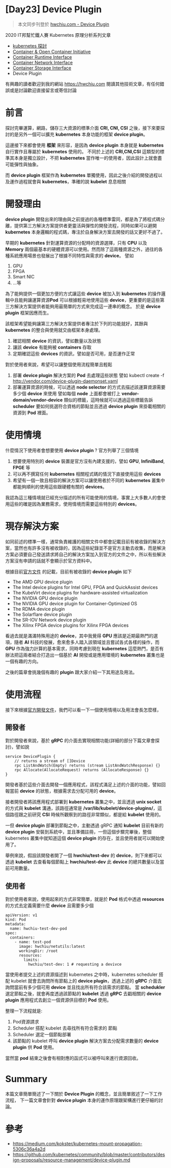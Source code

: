 [Day23] Device Plugin
=====================

> 本文同步刊登於 [hwchiu.com - Device Plugin](https://www.hwchiu.com/k8s-device-plugin.html)

2020 IT邦幫忙鐵人賽 Kubernetes 原理分析系列文章

- [kubernetes 探討](https://ithelp.ithome.com.tw/articles/10215384/)
- [Container & Open Container Initiative](https://ithelp.ithome.com.tw/articles/10216215)
- [Container Runtime Interface](https://ithelp.ithome.com.tw/articles/10218127)
- [Container Network Interface](https://ithelp.ithome.com.tw/articles/10220626)
- [Container Storage Interface](https://ithelp.ithome.com.tw/articles/10224183)
- Device Plugin


有興趣的讀者歡迎到我的網站 https://hwchiu.com 閱讀其他技術文章，有任何錯誤或是討論歡迎直接留言或寄信討論

# 前言

探討完畢運算，網路，儲存三大資源的標準介面 **CRI, CNI, CSI** 之後，接下來要探討的是另外一個可以擴充 **kubernetes** 本身功能的框架 **device plugin**。

這邊接下來都會使用 **框架** 來形容，是因為 **device plugin** 本身就是 **kubernetes** 自行實作且專屬於 **kubernetes** 使用的。 不同於上述的 **CRI,CNI,CSI** 這類型的標準其本身是獨立設計，不把 **kubernetes** 當作唯一的使用者，因此設計上就會盡可能彈性與抽象。

而 **device plugin** 框架作為 **kubernetes** 單獨使用，因此之後介紹的開發過程以及運作過程就會與 **kubernetes**，準確的說 **kubelet** 息息相關

# 開發理由

**device plugin** 開發出來的理由與之前提過的各種標準雷同，都是為了將程式碼分離，提供第三方解決方案提供者更靈活與彈性的開發流程，同時如果可以避開 **kubernetes** 本身邏輯的程式碼，專注於自身解決方案去開發的話又更好不過了。

早期的 **kubernetes** 針對運算資源的分配時的資源選擇，只有 **CPU** 以及 **Memory** 兩個最基本的硬體資源可以使用。然而除了這兩種資源之外，過往的各種系統應用場景也發展出了根據不同特性與需求的 **device**。 譬如
1. GPU
2. FPGA
3. Smart NIC
4. ...等

為了能夠提供一個更加方便的方式讓這些 **device** 被加入到 **kubernetes** 的操作邏輯中且能夠讓運算資源**Pod** 可以根據輕易地使用這些 **device**，更重要的是這些第三方解決方案提供者能夠用最簡單的方式來完成這一連串的概念。 於是 **device plugin** 框架因應而生。

該框架希望能夠讓第三方解決方案提供者專注於下列的功能就好，其餘與 **kubernetes** 的整合與使用就交由框架本身處理。
1. 確認相關 **device** 的資訊，譬如數量以及狀態
2. 讓該 **device** 有能夠被 **containers** 存取
3. 定期確認這些 **devices** 的資訊，譬如是否可用，是否運作正常

對於使用者來說，希望可以讓整個使用流程簡單且輕鬆
1. 部署 **device plugin** 解決方案的 **Pod** 去處理這些狀態
譬如 kubectl create -f http://vendor.com/device-plugin-daemonset.yaml
2. 部署運算資源的時候，可以透過 **node selector** 的方式去描述該運算資源需要多少個 **device** 來使用
譬如每個 **node** 上面都會被打上 **vendor-domain/vendor-device** 類似的標籤，這時候就可以透過這些標籤告訴 **scheduler** 要如何挑選符合資格的節點並且透過 **device plugin** 來掛載相關的資源到 **Pod** 裡面。

# 使用情境
什麼情況下使用者會想要使用 **device plugin** ? 官方列舉了三個情境
1. 想要使用特別的 **device** 裝置是官方沒有內建支援的，譬如 **GPU**, **InfiniBand**, **FPGE** 等
2. 可以再不撰寫任何 **kubernetes** 相關程式碼的情況下直接使用這些 **devices**
3. 希望有一個一致且相容的解決方案可以讓使用者於不同的 **kubernetes** 叢集中都能夠順利的使用這些跟硬體有關的 **devices**。

我認為這三種情境就已經充分描述的所有可能使用的情境，事實上大多數人的會使用這些的確是因為業務需求，使用情境而需要這些特別的 **devices**。



# 現存解決方案

如同前述的標準一樣，通常負責維護的相關文件中都會記載目前有被收錄的解決方案，當然也有許多沒有被收錄的，因為這些紀錄並不是官方主動去收集，而是解決方案必須要自己發送請求將自己的解決方案加入到官方的文件之中，所以有些解決方案沒有申請的話就不會顯示於官方資料中。

根據目前[官方文件](https://kubernetes.io/docs/concepts/extend-kubernetes/compute-storage-net/device-plugins/#examples) 的記載，目前有被收錄的 **device plugin** 如下

- The AMD GPU device plugin
- The Intel device plugins for Intel GPU, FPGA and QuickAssist devices
- The KubeVirt device plugins for hardware-assisted virtualization
- The NVIDIA GPU device plugin
- The NVIDIA GPU device plugin for Container-Optimized OS
- The RDMA device plugin
- The Solarflare device plugin
- The SR-IOV Network device plugin
- The Xilinx FPGA device plugins for Xilinx FPGA devices

看過去就是滿滿特殊用途的 **device**，其中我覺得 **GPU** 應該是近期最熱門的選項，隨者 **AI** 科技的發展，愈來愈多人踏入該領域並且嘗試各式各樣的操作，而 **GPU** 作為強力計算的基本需求，同時考慮到現在 **kubernetes** 這麼熱門，是否有辦法把這兩者結合打造出一個基於 **AI** 開發或是應用環境的 **kubernetes** 叢集也是一個有趣的方向。

之後的篇章會挑幾個有趣的 **plugin** 跟大家介紹一下其用途及用法。


# 使用流程

接下來根據[官方開發文件](https://github.com/kubernetes/community/blob/master/contributors/design-proposals/resource-management/device-plugin.md#vendor-story)，我們可以看一下一個使用情境以及用法會長怎麼樣，

## 開發者

對於開發者來說，基於 **gRPC** 的介面去實現相關功能(詳細的部分下篇文章會探討)，譬如說

```golang=
service DevicePlugin {
	// returns a stream of []Device
	rpc ListAndWatch(Empty) returns (stream ListAndWatchResponse) {}
	rpc Allocate(AllocateRequest) returns (AllocateResponse) {}
}
```

開發者基於這些介面去開發一個應用程式，該程式滿足上述的介面的功能，譬如回報當前 **device** 的狀態，根據需求去分配可用的 **device**。

接者開發者將該應用程式部署到 **kubernetes** 叢集之中，並且透過 **unix socket** 的方式與 **kubelet** 溝通，該路徑通常是 **/var/lib/kubelet/device-plugins/**，這個路徑跟之前研究 **CSI** 時候所觀察到的路徑非常類似，都是給 **kubelet** 使用的。

一但 **device plugin** 部署到節點之中，主動透過 gRPC 通知 **kubelet** 目前有新的 **device plugin** 安裝到系統中，並且準備註冊，一但這個步驟完畢後，整個 kubernetes 叢集中就知道這個 **device plugin** 的存在，並且使用者就可以開始使用了。

舉例來說，假設該開發者開了一個 **hwchiu/test-dev** 的 **device**，則下來都可以透過 **kubelet** 去查看每個節點上 **hwchiu/test-dev** 此 **device** 的總共數量以及當前可用數量。

## 使用者

對於使用者來說，使用起來的方式非常簡單，就是於 **Pod** 格式中透過 **resources** 的方式去定義需要什麼 **device** 且需要多少個

```yaml=
apiVersion: v1
kind: Pod
metadata:
  name: hwchiu-test-dev-pod
spec:
  containers:
    - name: test-pod
      image: hwchiu/netutils:latest
      workingDir: /root
      resources:
        limits:
          hwchiu/test-dev: 1 # requesting a devivce
```

當使用者提交上述的資源描述到 kubernetes 之中時，kubernetes scheduler 搭配 kubelet 就會去詢問所有節點上的 **device plugin**，透過上述的  **gRPC** 介面去詢問當前有多少個可用 **device** 並且找出所有符合該需求的節點。
當 **schedukler** 選定節點之後，就會再度透過該節點的 **kubelet** 透過 **gRPC** 去戳相關的 **device plugin** 應用程式去創立一個資源供目標的 **Pod** 使用。

整理一下流程就是:
1. Pod資源請求
2. Scheduler 搭配 kubelet 去尋找所有符合需求的 節點
3. Scheduler 選定一個節點部署
4. 該節點的 kubelet 呼叫 **device plugin** 解決方案去分配需求數量的 **device plugin** 供 **Pod** 使用。

當然當 **pod** 結束之後會有相對應的函式可以被呼叫來進行資源回收。

# Summary

本篇文章簡單簡述了一下關於 **Device Plugin** 的概念，並且簡單敘述了一下工作流程，
下一篇文章會針對 **device plugin** 本身的運作原理跟架構進行更仔細的討論。

# 參考
- https://medium.com/kokster/kubernetes-mount-propagation-5306c36a4a2d
- https://github.com/kubernetes/community/blob/master/contributors/design-proposals/resource-management/device-plugin.md
